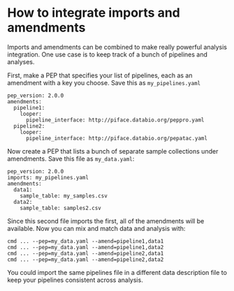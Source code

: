 # How to integrate imports and amendments

Imports and amendments can be combined to make really powerful analysis integration. One use case is to keep track of a bunch of pipelines and analyses.

First, make a PEP that specifies your list of pipelines, each as an amendment with a key you choose. Save this as `my_pipelines.yaml`
```
pep_version: 2.0.0
amendments:
  pipeline1:
    looper:
      pipeline_interface: http://piface.databio.org/peppro.yaml
  pipeline2:
    looper:
      pipeline_interface: http://piface.databio.org/pepatac.yaml
```

Now create a PEP that lists a bunch of separate sample collections under amendments. Save this file as `my_data.yaml`:

```
pep_version: 2.0.0
imports: my_pipelines.yaml
amendments:
  data1:
    sample_table: my_samples.csv
  data2:
  	sample_table: samples2.csv
```

Since this second file imports the first, all of the amendments will be available. Now you can mix and match data and analysis with:

```
cmd ... --pep=my_data.yaml --amend=pipeline1,data1
cmd ... --pep=my_data.yaml --amend=pipeline1,data2
cmd ... --pep=my_data.yaml --amend=pipeline2,data1
cmd ... --pep=my_data.yaml --amend=pipeline2,data2
```

You could import the same pipelines file in a different data description file to keep your pipelines consistent across analysis.
